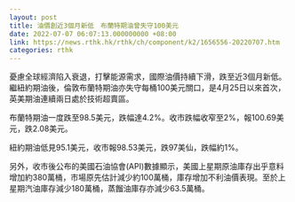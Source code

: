 ```yaml
---
layout: post
title: 油價創近3個月新低　布蘭特期油曾失守100美元
date: 2022-07-07 06:07:13.000000000 +08:00
link: https://news.rthk.hk/rthk/ch/component/k2/1656556-20220707.htm
categories: rthk
---
```


憂慮全球經濟陷入衰退，打擊能源需求，國際油價持續下滑，跌至近3個月新低。繼紐約期油後，倫敦布蘭特期油亦失守每桶100美元關口，是4月25日以來首次，英美期油連續兩日處於技術超賣區。

布蘭特期油一度跌至98.5美元，跌幅達4.2%。收市跌幅收窄至2%，報100.69美元，跌2.08美元。

紐約期油低見95.1美元，收市報98.53美元，跌97美仙，跌幅約1%。

另外，收市後公布的美國石油協會(API)數據顯示，美國上星期原油庫存出乎意料增加約380萬桶，市場原先估計減少約100萬桶，庫存增加不利油價表現。至於上星期汽油庫存減少180萬桶，蒸餾油庫存亦減少63.5萬桶。
